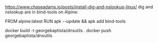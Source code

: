 https://www.chaseadams.io/posts/install-dig-and-nslookup-linux/
dig and nslookup are in bind-tools on Alpine:

FROM alpine:latest
RUN apk --update && apk add bind-tools

docker build -t georgebaptista/dnsutils . 
docker push georgebaptista/dnsutils


